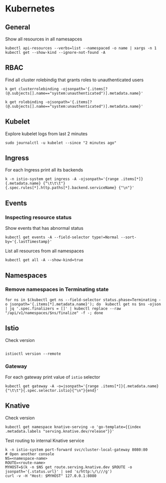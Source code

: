 # Kubernetes

## General

Show all resources in all namesapces

```
kubectl api-resources --verbs=list --namespaced -o name | xargs -n 1 kubectl get --show-kind --ignore-not-found -A
```

## RBAC

Find all cluster rolebindig that grants roles to unauthenticated users

```
k get clusterrolebinding -ojsonpath='{.items[?(@.subjects[].name=="system:unauthenticated")].metadata.name}'
```

```
k get rolebinding -ojsonpath='{.items[?(@.subjects[].name=="system:unauthenticated")].metadata.name}'
```

## Kubelet

Explore kubelet logs from last 2 minutes

```
sudo journalctl -u kubelet --since "2 minutes ago"
```

## Ingress

For each Ingress print all its backends

```
k -n istio-system get ingress -A -ojsonpath='{range .items[*]}{.metadata.name} {"\t\t\t"} {.spec.rules[*].http.paths[*].backend.serviceName} {"\n"}'
```



## Events

### Inspecting resource status

Show events that has abnormal status

```
kubectl get events -A --field-selector type!=Normal --sort-by='{.lastTimestamp}'
```

List all resources from all namespaces

```
kubectl get all -A --show-kind=true
```

## Namespaces

### Remove namespaces in Terminating state

```
for ns in $(kubectl get ns --field-selector status.phase=Terminating -o jsonpath='{.items[*].metadata.name}'); do  kubectl get ns $ns -ojson | jq '.spec.finalizers = []' | kubectl replace --raw "/api/v1/namespaces/$ns/finalize" -f -; done
```



## Istio

Check version

```

istioctl version --remote
```

### Gateway

For each gateway print value of `istio` selector

```
kubectl get gateway -A -o=jsonpath='{range .items[*]}{.metadata.name}{"\t\t"}{.spec.selector.istio}{"\n"}{end}'
```

## Knative 



Check version

```
kubectl get namespace knative-serving -o 'go-template={{index .metadata.labels "serving.knative.dev/release"}}'
```

Test routing to internal Knative service

```
k -n istio-system port-forward svc/cluster-local-gateway 8080:80
# Open another console
NS=<namespace-name>
ROUTE=<route-name>
MYHOST=$(k -n $NS get route.serving.knative.dev $ROUTE -o jsonpath='{.status.url}' | sed 's/http:\/\///g')
curl -v -H "Host: $MYHOST" 127.0.0.1:8080
```

##
